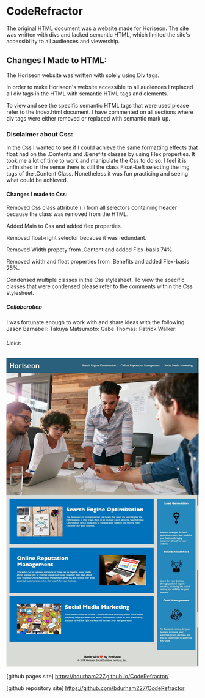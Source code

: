 # CodeRefractor
The original HTML document was a website made for Horiseon. The site was written with divs and lacked semantic HTML, which limited the site's accessibility to all audiences and viewership.

## Changes I Made to HTML:
The Horiseon website was written with solely using Div tags.

In order to make Horiseon's website accessible to all audiences I replaced all div tags in the HTML with semantic HTML tags and elements. 

To view and see the specific semantic HTML tags that were used please refer to the Index.html document. I have commented on all sections where div tags were either removed or replaced with semantic mark up.

### Disclaimer about Css:
In the Css I wanted to see if I could achieve the same formatting effects that float had on the .Contents and .Benefits classes by using Flex properties. It took me a lot of time to work and manipulate the Css to do so. I feel it is unfinished in the sense there is still the class Float-Left selecting the img tags of the .Content Class. Nonetheless it was fun practicing and seeing what could be achieved.
#### Changes I made to Css:

Removed Css class attribute (.) from all selectors containing header because the class was removed from the HTML.

Added Main to Css and added flex properties.

Removed float-right selector because it was redundant.

Removed Width propety from .Content and added Flex-basis 74%.

Removed width and float properties from .Benefits and added Flex-basis 25%.

Condensed multiple classes in the Css stylesheet. To view the specific classes that were condensed please refer to the comments within the Css stylesheet.

##### Collaboration

I was fortunate enough to work with and share ideas with the following:
Jason Barnabell: 
Takuya Matsumoto: 
Gabe Thomas:
Patrick Walker:

###### Links:


![refactored website demo](assets/images/demo-horiseon-website.jpg)



[github pages site] https://bdurham227.github.io/CodeRefractor/


[github repository site] https://github.com/bdurham227/CodeRefractor